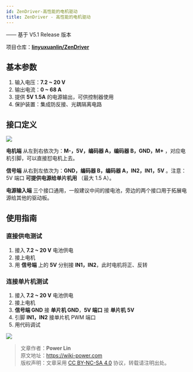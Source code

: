 ```yaml
---
id: ZenDriver-高性能的电机驱动
title: ZenDriver - 高性能的电机驱动
---
```


—— 基于 V5.1 Release 版本

项目仓库：[**linyuxuanlin/ZenDriver**](https://github.com/linyuxuanlin/ZenDriver)

## 基本参数

1. 输入电压：**7.2 ~ 20 V**
2. 输出电流：**0 ~ 68 A**
3. 提供 **5V 1.5A** 的电源输出，可供控制器使用
4. 保护装置：集成防反接、光耦隔离电路

## 接口定义

![](https://cos.wiki-power.com/img/20200125192433.png)

**电机端** 从左到右依次为：**M-，5V，编码器 A，编码器 B，GND，M+** ，对应电机引脚，可以直接怼电机上去。

**信号端** 从右到左依次为：**GND，编码器 B，编码器 A，IN2，IN1，5V** 。注意：5V 端口 **可提供电源给单片机用** （最大 1.5 A）。

**电源输入端** 三个接口通用，一般建议中间的接电池，旁边的两个接口用于拓展电源给其他的驱动板。

## 使用指南

### 直接供电测试

1. 接入 **7.2 ~ 20 V** 电池供电
2. 接上电机
3. 用 **信号端** 上的 **5V** 分别接 **IN1，IN2**，此时电机将正、反转

### 连接单片机测试

1. 接入 **7.2 ~ 20 V** 电池供电
2. 接上电机
3. **信号端 GND** 接 **单片机 GND**，**5V 端口** 接 **单片机** **5V**
4. 引脚 **IN1，IN2** 接单片机 PWM 端口
5. 用代码调试

![](https://cos.wiki-power.com/img/20200125192734.png)

> 文章作者：**Power Lin**  
> 原文地址：<https://wiki-power.com>  
> 版权声明：文章采用 [CC BY-NC-SA 4.0](https://creativecommons.org/licenses/by/4.0/deed.zh) 协议，转载请注明出处。
